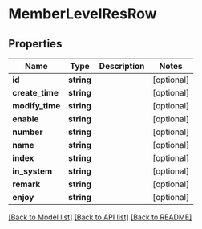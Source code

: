 # MemberLevelResRow

## Properties
Name | Type | Description | Notes
------------ | ------------- | ------------- | -------------
**id** | **string** |  | [optional] 
**create_time** | **string** |  | [optional] 
**modify_time** | **string** |  | [optional] 
**enable** | **string** |  | [optional] 
**number** | **string** |  | [optional] 
**name** | **string** |  | [optional] 
**index** | **string** |  | [optional] 
**in_system** | **string** |  | [optional] 
**remark** | **string** |  | [optional] 
**enjoy** | **string** |  | [optional] 

[[Back to Model list]](../README.md#documentation-for-models) [[Back to API list]](../README.md#documentation-for-api-endpoints) [[Back to README]](../README.md)


